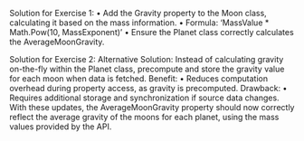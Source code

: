 Solution for Exercise 1: 
•	Add the Gravity property to the Moon class, calculating it based on the mass information. 
•	Formula: ‘MassValue * Math.Pow(10, MassExponent)’
•	Ensure the Planet class correctly calculates the AverageMoonGravity.

Solution for Exercise 2: 
Alternative Solution:
Instead of calculating gravity on-the-fly within the Planet class, precompute and store the gravity value for each moon when data is fetched.
Benefit:
•	Reduces computation overhead during property access, as gravity is precomputed.
Drawback:
•	Requires additional storage and synchronization if source data changes.
With these updates, the AverageMoonGravity property should now correctly reflect the average gravity of the moons for each planet, using the mass values provided by the API.

